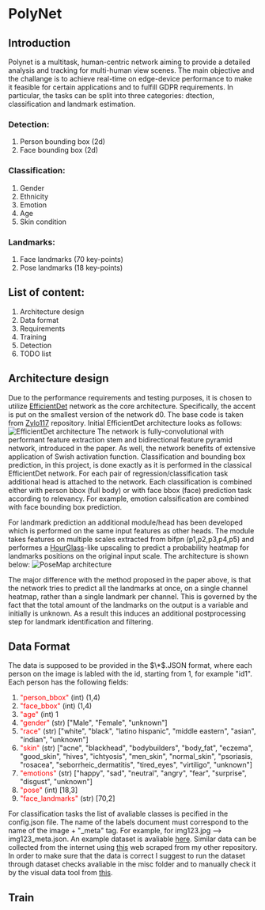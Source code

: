 # PolyNet
## Introduction
Polynet is a multitask, human-centric network aiming to provide a detailed analysis and tracking for multi-human view scenes. The main objective and the challange is to achieve real-time on edge-device performance to make it feasible for certain applications and to fulfill GDPR requirements. In particular, the tasks can be split into three categories: dtection, classification and landmark estimation.
### Detection:
1. Person bounding box (2d)
2. Face bounding box (2d)
### Classification:
1. Gender
2. Ethnicity
3. Emotion
4. Age
5. Skin condition
### Landmarks:
1. Face landmarks (70 key-points)
2. Pose landmarks (18 key-points)

## List of content:
1. Architecture design
2. Data format
3. Requirements
3. Training
4. Detection
5. TODO list


## Architecture design
Due to the performance requirements and testing purposes, it is chosen to utilize [EfficientDet](https://arxiv.org/abs/1911.09070) network as the core architecture. Specifically, the accent is put on the smallest version of the network d0. The base code is taken from [Zylo117](https://github.com/zylo117/Yet-Another-EfficientDet-Pytorch) repository. Initial EfficientDet architecture looks as follows: 
![EfficientDet architecture](/description_images/EfficientDet.jpg "EfficientDet architecture")
The network is fully-convolutional with performant feature extraction stem and bidirectional feature pyramid network, introduced in the paper. As well, the network benefits of extensive application of Swish activation function. Classification and bounding box prediction, in this project, is done exactly as it is performed  in the classical EfficientDet network. For each pair of regression/classification task additional head is attached to the network. Each classification is combined either with person bbox (full body) or with face bbox (face) prediction task according to relevancy. For example, emotion calssification are combined with face bounding box prediction.

For landmark prediction an additional module/head has been developed which is performed on the same input features as other heads. The module takes features on multiple scales extracted from bifpn (p1,p2,p3,p4,p5) and performes a [HourGlass](https://arxiv.org/abs/1603.06937)-like upscaling to predict a probability heatmap for landmarks positions on the original input scale. The architecture is shown below:
![PoseMap architecture](/description_images/PoseMap.jpg "PoseMap architecture")

The major difference with the method proposed in the paper above, is that the network tries to predict all the landmarks at once, on a single channel heatmap, rather than a single landmark per channel. This is governed by the fact that the total amount of the landmarks on the output is a variable and initially is unknown. As a result this induces an additional postprocessing step for landmark identification and filtering.

## Data Format

The data is supposed to be provided in the $\*$.JSON format, where each person on the image is labled with the id, starting from 1, for example "id1".
Each person has the following fields:
1. <span style="color:red">"person_bbox"</span> (int) (1,4)
2. <span style="color:red">"face_bbox"</span> (int) (1,4)
3. <span style="color:red">"age"</span> (int) 1
4. <span style="color:red">"gender"</span> (str) ["Male", "Female", "unknown"]
5. <span style="color:red">"race"</span> (str) ["white", "black", "latino hispanic", "middle eastern", "asian", "indian", "unknown"]
6. <span style="color:red">"skin"</span> (str) ["acne", "blackhead", "bodybuilders", "body_fat", "eczema", "good_skin", "hives", "ichtyosis", "men_skin", "normal_skin", "psoriasis, "rosacea", "seborrheic_dermatitis", "tired_eyes", "virtiligo", "unknown"]
7. <span style="color:red">"emotions"</span> (str) ["happy", "sad", "neutral", "angry", "fear", "surprise", "disgust", "unknown"]
8. <span style="color:red">"pose"</span> (int) [18,3]
9. <span style="color:red">"face_landmarks"</span> (str) [70,2]

For classification tasks the list of avaliable classes is pecified in the config.json file.
The name of the labels document must correspond to the name of the image + "_meta" tag. For example, for img123.jpg --> img123_meta.json.
An example dataset is avaliable [here](). Similar data can be collected from the internet using [this]() web scraped from my other repository.
In order to make sure that the data is correct I suggest to run the dataset through dataset checks avaliable in the misc folder and to manually check it by the visual data tool from [this](repository).

## Train
